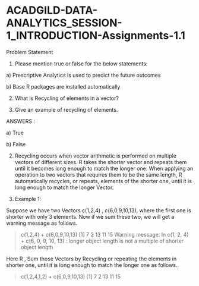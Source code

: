 # ACADGILD-DATA-ANALYTICS_SESSION-1_INTRODUCTION-Assignments-1.1

Problem Statement

1. Please mention true or false for the below statements:

a) Prescriptive Analytics is used to predict the future outcomes

b) Base R packages are installed automatically

2. What is Recycling of elements in a vector?

3. Give an example of recycling of elements.

ANSWERS : 

a) True

b) False

2.   Recycling occurs when vector arithmetic is performed on multiple vectors of different sizes. R takes the shorter vector and repeats them until it becomes long enough to match the longer one.
When applying an operation to two vectors that requires them to be the same length, R automatically recycles, or repeats, elements of the shorter one, until it is long enough to match the longer Vector. 

3. Example 1:

Suppose we have two Vectors c(1,2,4) , c(6,0,9,10,13), where the first one is shorter with only 3 elements. Now if we sum these two, we will get a warning message as follows.
> c(1,2,4) + c(6,0,9,10,13)
[1]  7  2 13 11 15
Warning message:
In c(1, 2, 4) + c(6, 0, 9, 10, 13) :  longer object length is not a multiple of shorter object length

Here R , Sum those Vectors by Recycling or repeating the elements in shorter one, until it is long enough to match the longer one as follows..

> c(1,2,4,1,2) + c(6,0,9,10,13)
[1]  7  2 13 11 15

